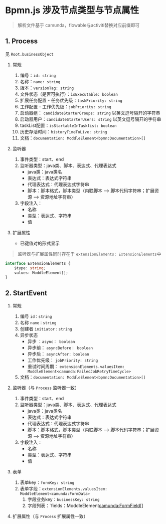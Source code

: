 # Bpmn.js 涉及节点类型与节点属性

> 解析文件基于 camunda，flowable与activiti替换对应前缀即可

## 1. Process

见 `Root.businessObject`

1. 常规
   
    1. 编号：`id: string`
    2. 名称：`name: string`
    3. 版本：`versionTag: string`
    4. 文件状态（是否可执行）：`isExecutable: boolean`
    5. 扩展任务配置 - 任务优先级：`taskPriority: string`
    6. 工作配置 - 工作优先级：`jobPriority: string`
    7. 启动器组： `candidateStarterGroups: string` 以英文逗号隔开的字符串
    8. 启动器用户：`candidateStarterUsers: string` 以英文逗号隔开的字符串
    9. taskList配置：`isStartableInTasklist: boolean`
    10. 历史存活时间：`historyTimeToLive: string`
    11. 文档：`documentation: ModdleElement<bpmn:Documentation>[]`
2. 监听器
    1. 事件类型：start、end
    2. 监听器类型：java类、脚本、表达式、代理表达式
       - java类：java类名
       - 表达式：表达式字符串
       - 代理表达式：代理表达式字符串
       - 脚本：脚本格式，脚本类型（内联脚本 --> 脚本代码字符串；扩展资源 --> 资源地址字符串）
    3. 字段注入：
       - 名称
       - 类型：表达式、字符串
       - 值
4. 扩展属性
    - 已键值对的形式显示

> 监听器与扩展属性同时存在于 `extensionElements: ExtensionElements`中

```typescript
interface ExtensionElements {
    $type: string;
    values: ModdleElement[];
}
```



## 2. StartEvent

1. 常规

    1. 编号 `id：string`
    2. 名称 `name：string`
    3. 创建者 `initiator：string`
    4. 异步状态
       - 异步 ：`async： boolean`
       - 异步前： `asyncBefore： boolean`
       - 异步后： `asyncAfter: boolean`
       - 工作优先级： `jobPriority: string`
       - 重试时间周期： `extensionElements.valuesItem: ModdleElement<camunda:FailedJobRetryTimeCycle> `
    5. 文档：`documentation: ModdleElement<bpmn:Documentation>[]`
2. 监听器（与 `Process` 监听器一致）
    1. 事件类型：start、end
    2. 监听器类型：java类、脚本、表达式、代理表达式
        - java类：java类名
        - 表达式：表达式字符串
        - 代理表达式：代理表达式字符串
        - 脚本：脚本格式，脚本类型（内联脚本 --> 脚本代码字符串；扩展资源 --> 资源地址字符串）
    3. 字段注入：
        - 名称
        - 类型：表达式、字符串
        - 值
3. 表单
    1. 表单key：`formKey: string`
    2. 表单字段：`extensionElements.valuesItem: ModdleElement<camunda:FormData> `
       1. 字段业务key：`businessKey: string`
       2. 字段列表：`fields：ModdleElement<camunda:FormField>[]
4. 扩展属性（与 `Process` 扩展属性一致）